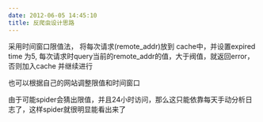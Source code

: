 ```yaml
---
date: 2012-06-05 14:45:10
title: 反爬虫设计思路
---
```



<p>
	采用时间窗口限值法， 将每次请求(remote_addr)放到 cache中，并设置expired time 为5, 每次请求时query当前的remote_addr的值，大于阀值，就返回error，否则加入cache 并继续进行
</p>
<p>
	也可以根据自己的网站调整限值和时间窗口
</p>
<p>
	由于可能spider会猜出限值，并且24小时访问，那么这只能依靠每天手动分析日志了，这样spider就很明显能看出来了
</p>